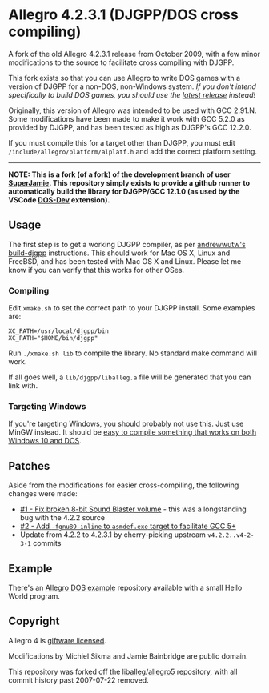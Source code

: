 Allegro 4.2.3.1 (DJGPP/DOS cross compiling)
=========================================

A fork of the old Allegro 4.2.3.1 release from October 2009, with a few minor modifications to the source to facilitate cross compiling with DJGPP.

This fork exists so that you can use Allegro to write DOS games with a version of DJGPP for a non-DOS, non-Windows system. *If you don't intend specifically to build DOS games, you should use the [latest release](http://liballeg.org/) instead!*

Originally, this version of Allegro was intended to be used with GCC 2.91.N. Some modifications have been made to make it work with GCC 5.2.0 as provided by DJGPP, and has been tested as high as DJGPP's GCC 12.2.0.

If you must compile this for a target other than DJGPP, you must edit `/include/allegro/platform/alplatf.h` and add the correct platform setting.

-----

**NOTE:  This is a fork (of a fork) of the development branch of user [SuperJamie](https://github.com/superjamie/allegro-4.2-xc).  This repository simply exists to provide a github runner to automatically build the library for DJGPP/GCC 12.1.0 (as used by the VSCode [DOS-Dev](https://marketplace.visualstudio.com/items?itemName=badlogicgames.dos-dev) extension).**

Usage
-----

The first step is to get a working DJGPP compiler, as per [andrewwutw's build-djgpp](https://github.com/andrewwutw/build-djgpp) instructions. This should work for Mac OS X, Linux and FreeBSD, and has been tested with Mac OS X and Linux. Please let me know if you can verify that this works for other OSes.

### Compiling

Edit `xmake.sh` to set the correct path to your DJGPP install. Some examples are:

```
XC_PATH=/usr/local/djgpp/bin
XC_PATH="$HOME/bin/djgpp"
```

Run `./xmake.sh lib` to compile the library. No standard make command will work.

If all goes well, a `lib/djgpp/liballeg.a` file will be generated that you can link with.

### Targeting Windows

If you're targeting Windows, you should probably not use this. Just use MinGW instead. It should be [easy to compile something that works on both Windows 10 and DOS](https://twitter.com/Sosowski/status/730563851389964293).

Patches
-------

Aside from the modifications for easier cross-compiling, the following changes were made:

* [#1 - Fix broken 8-bit Sound Blaster volume](https://github.com/msikma/allegro-4.2.2-xc/pull/1) - this was a longstanding bug with the 4.2.2 source
* [#2 - Add `-fgnu89-inline` to `asmdef.exe` target to facilitate GCC 5+](https://github.com/msikma/allegro-4.2.2-xc/pull/2)
* Update from 4.2.2 to 4.2.3.1 by cherry-picking upstream `v4.2.2..v4-2-3-1` commits

Example
-------

There's an [Allegro DOS example](https://github.com/msikma/allegro-dos-example) repository available with a small Hello World program.

Copyright
---------

Allegro 4 is [giftware licensed](http://liballeg.org/license.html).

Modifications by Michiel Sikma and Jamie Bainbridge are public domain.

This repository was forked off the [liballeg/allegro5](https://github.com/liballeg/allegro5) repository, with all commit history past 2007-07-22 removed.

